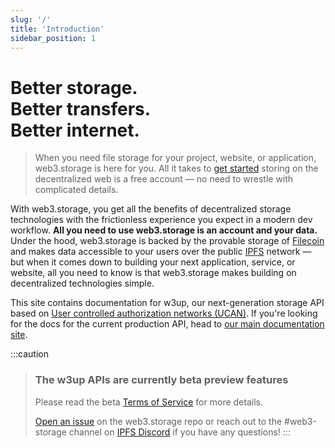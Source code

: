 ```yaml
---
slug: '/'
title: 'Introduction'
sidebar_position: 1
---
```


# Better storage.<br/>Better transfers.<br/>Better internet.

> When you need file storage for your project, website, or application, web3.storage is here for you. All it takes to [get started](./getting-started/) storing on the decentralized web is a free account — no need to wrestle with complicated details.

With web3.storage, you get all the benefits of decentralized storage technologies with the frictionless experience you expect in a modern dev workflow. **All you need to use web3.storage is an account and your data.** Under the hood, web3.storage is backed by the provable storage of [Filecoin](https://filecoin.io) and makes data accessible to your users over the public [IPFS](https://ipfs.io) network — but when it comes down to building your next application, service, or website, all you need to know is that web3.storage makes building on decentralized technologies simple.

This site contains documentation for w3up, our next-generation storage API based on [User controlled authorization networks (UCAN)](./concepts/ucan/index.md). If you're looking for the docs for the current production API, head to [our main documentation site](https://web3.storage/docs).

:::caution

> ### The w3up APIs are currently beta preview features
> Please read the beta [Terms of Service](https://purrfect-tracker-45c.notion.site/w3up-beta-Terms-of-Service-39cb5c13439849beae327a2efec9164a) for more details.
>
> [Open an issue](https://github.com/web3-storage/web3.storage/issues/new) on the web3.storage repo or reach out to the #web3-storage channel on [IPFS Discord](https://docs.ipfs.tech/community/chat/#discord) if you have any 
questions!
:::